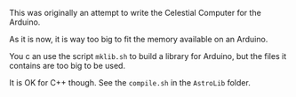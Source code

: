 This was originally an attempt to write the Celestial Computer for the Arduino.

As it is now, it is way too big to fit the memory available on an Arduino.

You c an use the script `mklib.sh` to build a library for Arduino, but the files it contains are too big to be used.

It is OK for C++ though. See the `compile.sh` in the `AstroLib` folder.
